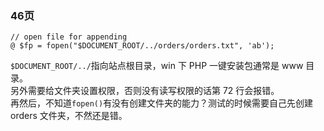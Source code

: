 ### 46页

	// open file for appending
	@ $fp = fopen("$DOCUMENT_ROOT/../orders/orders.txt", 'ab');

`$DOCUMENT_ROOT/../`指向站点根目录，win 下 PHP 一键安装包通常是 www 目录。  
另外需要给文件夹设置权限，否则没有读写权限的话第 72 行会报错。  
再然后，不知道` fopen() `有没有创建文件夹的能力？测试的时候需要自己先创建 orders 文件夹，不然还是错。

